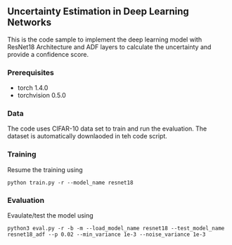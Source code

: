 ## Uncertainty Estimation in Deep Learning Networks


This is the code sample to implement the deep learning model with ResNet18 Architecture and ADF layers to calculate the uncertainty and provide a confidence score. 



### Prerequisites

  * torch 1.4.0
  * torchvision 0.5.0


### Data

The code uses CIFAR-10 data set to train and run the evaluation. The dataset is automatically downlaoded in teh code script.

### Training

Resume the training using

    python train.py -r --model_name resnet18

### Evaluation

Evaulate/test the model using

    python3 eval.py -r -b -m --load_model_name resnet18 --test_model_name resnet18_adf --p 0.02 --min_variance 1e-3 --noise_variance 1e-3


